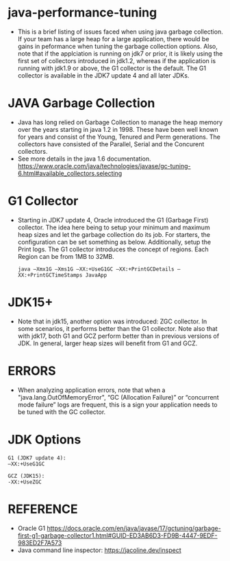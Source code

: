 # java-performance-tuning

- This is a brief listing of issues faced when using java garbage collection. If your team has a large heap for a large application, there would be gains in peformance when tuning the garbage collection options. Also, note that if the applciation is running on jdk7 or prior, it is likely using the first set of collectors introduced in jdk1.2, whereas if the application is running with jdk1.9 or above, the G1 collector is the default. The G1 collector is available in the JDK7 update 4 and all later JDKs.

# JAVA Garbage Collection

- Java has long relied on Garbage Collection to manage the heap memory over the years starting in java 1.2 in 1998. These have been well known for years and consist of the Young, Tenured and Perm generations. The collectors have consisted of the Parallel, Serial and the Concurent collectors.
- See more details in the java 1.6 documentation.
  https://www.oracle.com/java/technologies/javase/gc-tuning-6.html#available_collectors.selecting

# G1 Collector
- Starting in JDK7 update 4, Oracle introduced the G1 (Garbage First) collector. The idea here being to setup your minimum and maximum heap sizes and let the garbage collection do its job. For starters, the configuration can be set something as below. Additionally, setup the Print logs. The G1 collector introduces the concept of regions. Each Region can be from 1MB to 32MB.
  ~~~
  java –Xmx1G –Xms1G –XX:+UseG1GC –XX:+PrintGCDetails –XX:+PrintGCTimeStamps JavaApp
  ~~~
# JDK15+
  - Note that in jdk15, another option was introduced: ZGC collector. In some scenarios, it performs better than the G1 collector. Note also that with jdk17, both G1 and GCZ perform better than in previous versions of JDK. In general, larger heap sizes will benefit from G1 and GCZ.

# ERRORS

- When analyzing application errors, note that when a "java.lang.OutOfMemoryError",  “GC (Allocation Failure)” or “concurrent mode failure” logs are frequent, this is a sign your application needs to be tuned with the GC collector.

# JDK Options
~~~
G1 (JDK7 update 4):
–XX:+UseG1GC

GCZ (JDK15):
-XX:+UseZGC
~~~

# REFERENCE
- Oracle G1
  https://docs.oracle.com/en/java/javase/17/gctuning/garbage-first-g1-garbage-collector1.html#GUID-ED3AB6D3-FD9B-4447-9EDF-983ED2F7A573
- Java command line inspector:
  https://jacoline.dev/inspect
